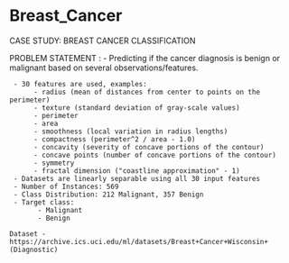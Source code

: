# Breast_Cancer

 CASE STUDY: BREAST CANCER CLASSIFICATION
 
 PROBLEM STATEMENT :
     - Predicting if the cancer diagnosis is benign or malignant based on several observations/features.
     
     - 30 features are used, examples:
          - radius (mean of distances from center to points on the perimeter)
          - texture (standard deviation of gray-scale values)
          - perimeter
          - area
          - smoothness (local variation in radius lengths)
          - compactness (perimeter^2 / area - 1.0)
          - concavity (severity of concave portions of the contour)
          - concave points (number of concave portions of the contour)
          - symmetry 
          - fractal dimension ("coastline approximation" - 1)
     - Datasets are linearly separable using all 30 input features
     - Number of Instances: 569
     - Class Distribution: 212 Malignant, 357 Benign
     - Target class:
           - Malignant
           - Benign
 
    Dataset - https://archive.ics.uci.edu/ml/datasets/Breast+Cancer+Wisconsin+(Diagnostic)
